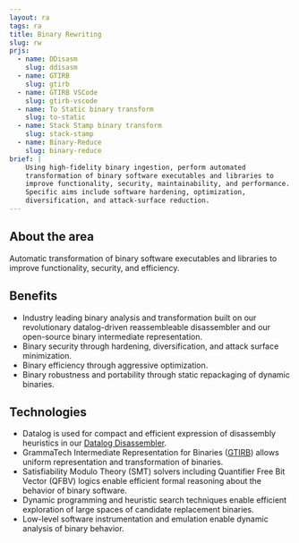```yaml
---
layout: ra
tags: ra
title: Binary Rewriting
slug: rw
prjs:
  - name: DDisasm
    slug: ddisasm
  - name: GTIRB
    slug: gtirb
  - name: GTIRB VSCode
    slug: gtirb-vscode
  - name: To Static binary transform
    slug: to-static
  - name: Stack Stamp binary transform
    slug: stack-stamp
  - name: Binary-Reduce
    slug: binary-reduce
brief: |
    Using high-fidelity binary ingestion, perform automated
    transformation of binary software executables and libraries to
    improve functionality, security, maintainability, and performance.
    Specific aims include software hardening, optimization,
    diversification, and attack-surface reduction.
---
```


## About the area
Automatic transformation of binary software executables and libraries
to improve functionality, security, and efficiency.

## Benefits
- Industry leading binary analysis and transformation built on our
  revolutionary datalog-driven reassembleable disassembler and our
  open-source binary intermediate representation.
- Binary security through hardening, diversification, and attack
  surface minimization.
- Binary efficiency through aggressive optimization.
- Binary robustness and portability through static repackaging of
  dynamic binaries.

## Technologies
- Datalog is used for compact and efficient expression of disassembly
  heuristics in our [Datalog Disassembler](https://github.com/GrammaTech/ddisasm).
- GrammaTech Intermediate Representation for Binaries
  ([GTIRB](https://github.com/GrammaTech/gtirb)) allows uniform
  representation and transformation of binaries.
- Satisfiability Modulo Theory (SMT) solvers including Quantifier Free
  Bit Vector (QFBV) logics enable efficient formal reasoning about the
  behavior of binary software.
- Dynamic programming and heuristic search techniques enable efficient
  exploration of large spaces of candidate replacement binaries.
- Low-level software instrumentation and emulation enable dynamic
  analysis of binary behavior.
